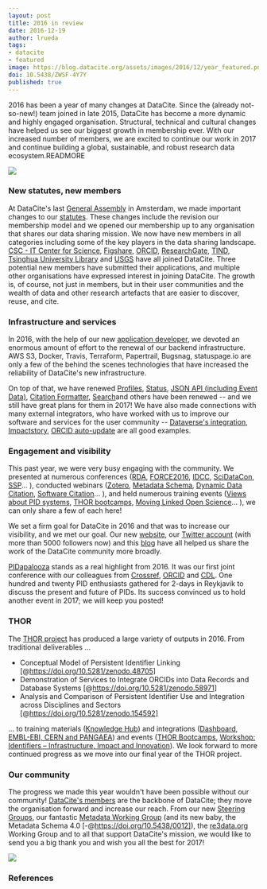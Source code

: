 ```yaml
---
layout: post
title: 2016 in review
date: 2016-12-19
author: lrueda
tags:
- datacite
- featured
image: https://blog.datacite.org/assets/images/2016/12/year_featured.png
doi: 10.5438/ZWSF-4Y7Y
published: true
---
```

2016 has been a year of many changes at DataCite. Since the (already not-so-new!) team joined in late 2015, DataCite has become a more dynamic and highly engaged organisation. Structural, technical and cultural changes have helped us see our biggest growth in membership ever. With our increased number of members, we are excited to continue our work in 2017 and continue building a global, sustainable, and robust research data ecosystem.READMORE

![](/images/2016/12/year1.png)

### New statutes, new members

At DataCite's last [General Assembly](https://doi.org/10.5438/8SZS-1H0H) in Amsterdam, we made important changes to our [statutes](https://www.datacite.org/documents/statutes.html). These changes include the revision our membership model and we opened our membership up to any organisation that shares our data sharing mission. We now have new members in all categories including some of the key players in the data sharing landscape. [CSC - IT Center for Science](http://csc.fi/), [Figshare](http://figshare.org), [ORCID](http://orcid.org), [ResearchGate](http://researchgate.net), [TIND](http://tind.io), [Tsinghua University Library](http://www.lib.tsinghua.edu.cn/english/) and [USGS](http://usgs.gov) have all joined DataCite. Three potential new members have submitted their applications, and multiple other organisations have expressed interest in joining DataCite. The growth is, of course, not just in members, but in their user communities and the wealth of data and other research artefacts that are easier to discover, reuse, and cite.

### Infrastructure and services

In 2016, with the help of our new [application developer](https://doi.org/10.5438/Y131-YX9D), we devoted an enormous amount of effort to the renewal of our backend infrastructure. AWS S3, Docker, Travis, Terraform, Papertrail, Bugsnag, statuspage.io are only a few of the behind the scenes technologies that have increased the reliability of DataCite's new infrastructure.

On top of that, we have renewed [Profiles](http://profiles.datacite.org),
[Status](https://status.datacite.org), [JSON API (including Event Data)](http://api.datacite.org), [Citation Formatter](http://citation.crosscite.org), [Search](http://search.datacite.org)and others have been renewed -- and we still have great plans for them in 2017! We have also made connections with many external integrators, who have worked with us to improve our software and services for the user community -- [Dataverse's integration](https://doi.org/10.5438/BMMQ-YCE9), [Impactstory](https://doi.org/10.5438/C3BY-VYZS), [ORCID auto-update](http://support.orcid.org/knowledgebase/articles/793980-what-are-auto-updates) are all good examples.

### Engagement and visibility

This past year, we were very busy engaging with the community. We presented at numerous conferences ([RDA](https://www.rd-alliance.org/plenaries), [FORCE2016](https://www.force11.org/meetings/force2016/program/agenda/workshops), [IDCC](http://www.dcc.ac.uk/events/idcc16), [SciDataCon](http://www.scidatacon.org), [SSP](https://www.sspnet.org/events/past-events/annual-meeting-2016/event-home)... ), conducted webinars ([Zotero](https://vimeo.com/166934111), [Metadata Schema](https://vimeo.com/172929697), [Dynamic Data Citation](https://vimeo.com/174795589), [Software Citation](https://vimeo.com/195261237)... ), and held numerous training events ([Views about PID systems](https://www.rd-alliance.org/views-about-pid-systems-training-course-and-workshop-31-august-2-september-2016-garchingmunich), [THOR bootcamps](https://project-thor.eu/2016/12/02/hasta-la-vista-thor-bootcamp), [Moving Linked Open Science](http://www.conferencemanager.dk/MovingLinkedOpenScienceForward)... ), we can only share a few of each here!

We set a firm goal for DataCite in 2016 and that was to increase our visibility, and we met our goal. Our new [website](http://www.datacite.org), our [Twitter account](http://twitter.com/datacite) (with more than 5000 followers now) and this [blog](http://blog.datacite.org) have all helped us share the work of the DataCite community more broadly.

[PIDapalooza](http://pidapalooza.org) stands as a real highlight from 2016. It was our first joint conference with our colleagues from [Crossref](http://crossref.org), [ORCID](http://orcid.org) and [CDL](http://cdlib.org). One hundred and twenty PID enthusiasts gathered for 2-days in Reykjavik to discuss the present and future of PIDs. Its success convinced us to hold another event in 2017; we will keep you posted!

### THOR
The [THOR project](https://project-thor.eu) has produced a large variety of outputs in 2016. From traditional deliverables ...

- Conceptual Model of Persistent Identifier Linking [@https://doi.org/10.5281/zenodo.48705]
- Demonstration of Services to Integrate ORCIDs into Data Records and Database Systems [@https://doi.org/10.5281/zenodo.58971]
- Analysis and Comparison of Persistent Identifier Use and Integration across Disciplines and Sectors [@https://doi.org/10.5281/zenodo.154592]

... to training materials ([Knowledge Hub](https://project-thor.readme.io)) and integrations ([Dashboard](http://dashboard.project-thor.eu/dashboard), [EMBL-EBI, CERN and PANGAEA](https://project-thor.eu/2016/08/08/orcid-integration-in-disciplinary-data-repositories)) and events ([THOR Bootcamps](https://project-thor.readme.io/docs/presentations-thor-bootcamp), [Workshop: Identifiers – Infrastructure, Impact and Innovation](https://project-thor.eu/2016/07/20/highlights-workshop-identifiers-infrastructure-impact-and-innovation/)). We look forward to more continued progress as we move into our final year of the THOR project.

### Our community

The progress we made this year wouldn't have been possible without our community! [DataCite's members](https://www.datacite.org/members.html) are the backbone of DataCite; they move the organisation forward and increase our reach. From our new [Steering Groups](https://www.datacite.org/steering.html), our fantastic [Metadata Working Group](https://groups.google.com/forum/#!forum/datacite-metadata) (and its new baby, the Metadata Schema 4.0 [-@https://doi.org/10.5438/0012]), the [re3data.org](http://re3data.org) Working Group and to all that support DataCite's mission, we would like to send you a big thank you and wish you all the best for 2017!

![](/images/2016/12/year2.png)

### References
